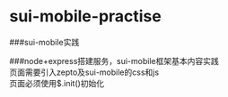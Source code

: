 # sui-mobile-practise

###sui-mobile实践

###node+express搭建服务，sui-mobile框架基本内容实践  
页面需要引入zepto及sui-mobile的css和js  
页面必须使用$.init()初始化
